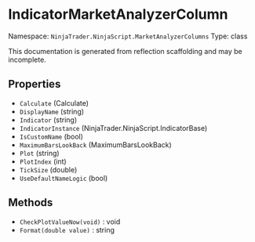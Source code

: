 # IndicatorMarketAnalyzerColumn

Namespace: `NinjaTrader.NinjaScript.MarketAnalyzerColumns`
Type: class

This documentation is generated from reflection scaffolding and may be incomplete.

## Properties
- `Calculate` (Calculate)
- `DisplayName` (string)
- `Indicator` (string)
- `IndicatorInstance` (NinjaTrader.NinjaScript.IndicatorBase)
- `IsCustomName` (bool)
- `MaximumBarsLookBack` (MaximumBarsLookBack)
- `Plot` (string)
- `PlotIndex` (int)
- `TickSize` (double)
- `UseDefaultNameLogic` (bool)

## Methods
- `CheckPlotValueNow(void)` : void
- `Format(double value)` : string
